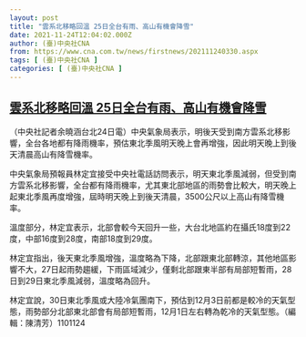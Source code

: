 ```yaml
---
layout: post
title: "雲系北移略回溫 25日全台有雨、高山有機會降雪"
date: 2021-11-24T12:04:02.000Z
author: (臺)中央社CNA
from: https://www.cna.com.tw/news/firstnews/202111240330.aspx
tags: [ (臺)中央社CNA ]
categories: [ (臺)中央社CNA ]
---
```

<!--1637755442000-->
[雲系北移略回溫 25日全台有雨、高山有機會降雪](https://www.cna.com.tw/news/firstnews/202111240330.aspx)
------

<div>
<div></div><div><p>（中央社記者余曉涵台北24日電）中央氣象局表示，明後天受到南方雲系北移影響，全台各地都有降雨機率，預估東北季風明天晚上會再增強，因此明天晚上到後天清晨高山有降雪機率。</p><p>中央氣象局預報員林定宜接受中央社電話訪問表示，明天東北季風減弱，但受到南方雲系北移影響，全台都有降雨機率，尤其東北部地區的雨勢會比較大，明天晚上起東北季風再度增強，屆時明天晚上到後天清晨，3500公尺以上高山有降雪機率。</p><p>溫度部分，林定宜表示，北部會較今天回升一些，大台北地區約在攝氏18度到22度，中部16度到28度，南部18度到29度。</p><p>林定宜指出，後天東北季風增強，溫度略為下降，北部跟東北部轉涼，其他地區影響不大，27日起雨勢趨緩，下雨區域減少，僅剩北部跟東半部有局部短暫雨，28日到29日東北季風減弱，溫度略為回升。</p><p>林定宜說，30日東北季風或大陸冷氣團南下，預估到12月3日前都是較冷的天氣型態，雨勢部分北部東北部會有局部短暫雨，12月1日左右轉為乾冷的天氣型態。（編輯：陳清芳）1101124</p></div>
</div>
